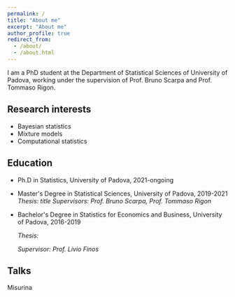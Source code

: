 ```yaml
---
permalink: /
title: "About me"
excerpt: "About me"
author_profile: true
redirect_from: 
  - /about/
  - /about.html
---
```


I am a PhD student at the Department of Statistical Sciences of University of Padova, working under the supervision of Prof. Bruno Scarpa and Prof. Tommaso Rigon.

Research interests
----
* Bayesian statistics
* Mixture models
* Computational statistics

Education
----
* Ph.D in Statistics, University of Padova, 2021-ongoing
* Master's Degree in Statistical Sciences, University of Padova, 2019-2021
  *Thesis: title*
  *Supervisors: Prof. Bruno Scarpa, Prof. Tommaso Rigon*
* Bachelor's Degree in Statistics for Economics and Business, University of Padova, 2016-2019

  *Thesis:*
  
  *Supervisor: Prof. Livio Finos*

Talks
----
Misurina

